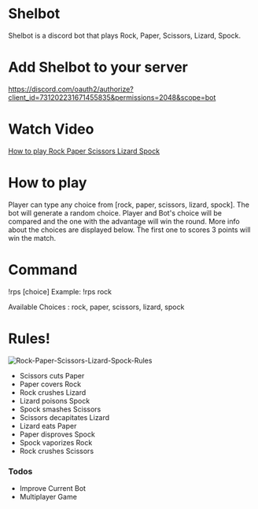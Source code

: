 # Shelbot
Shelbot is a discord bot that plays Rock, Paper, Scissors, Lizard, Spock.

# Add Shelbot to your server
https://discord.com/oauth2/authorize?client_id=731202231671455835&permissions=2048&scope=bot

# Watch Video
[How to play Rock Paper Scissors Lizard Spock](https://youtu.be/zjoVuV8EeOU)

# How to play
Player can type any choice from [rock, paper, scissors, lizard, spock]. The bot will generate a random choice. Player and Bot's choice will be compared and the one with the advantage will win the round. More info about the choices are displayed below.
The first one to scores 3 points will win the match.

# Command
!rps [choice]
Example: !rps rock

Available Choices : rock, paper, scissors, lizard, spock

# Rules!
![Rock-Paper-Scissors-Lizard-Spock-Rules](https://github.com/iampratiktandel/shelbot/blob/master/logo/shelbot-logo.png?raw=true)

  - Scissors cuts Paper
  - Paper covers Rock
  - Rock crushes Lizard
  - Lizard poisons Spock
  - Spock smashes Scissors
  - Scissors decapitates Lizard
  - Lizard eats Paper
  - Paper disproves Spock
  - Spock vaporizes Rock
  - Rock crushes Scissors

### Todos

 - Improve Current Bot
 - Multiplayer Game

